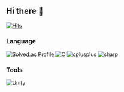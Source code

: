 ## Hi there 👋

[![Hits](https://hits.seeyoufarm.com/api/count/incr/badge.svg?url=https%3A%2F%2Fgithub.com%2Fkaco2301&count_bg=%233DC8A4&title_bg=%23585858&icon=&icon_color=%23E7E7E7&title=hits&edge_flat=false)](https://hits.seeyoufarm.com)

### Language
[![Solved.ac Profile](http://mazassumnida.wtf/api/v2/generate_badge?boj=kaco2301)](https://solved.ac/kaco2301/)
![C](https://img.shields.io/badge/C-FFFFFF.svg?&style=for-the-badge&logo=C&logoColor=white)
![cplusplus](https://img.shields.io/badge/cplusplus-FFFFFF.svg?&style=for-the-badge&logo=cplusplus&logoColor=white)
![sharp](https://img.shields.io/badge/sharp-FFFFFF.svg?&style=for-the-badge&logo=sharp&logoColor=white)

### Tools
![Unity](https://img.shields.io/badge/Unity-FFFFFF.svg?&style=for-the-badge&logo=Unity&logoColor=black)

